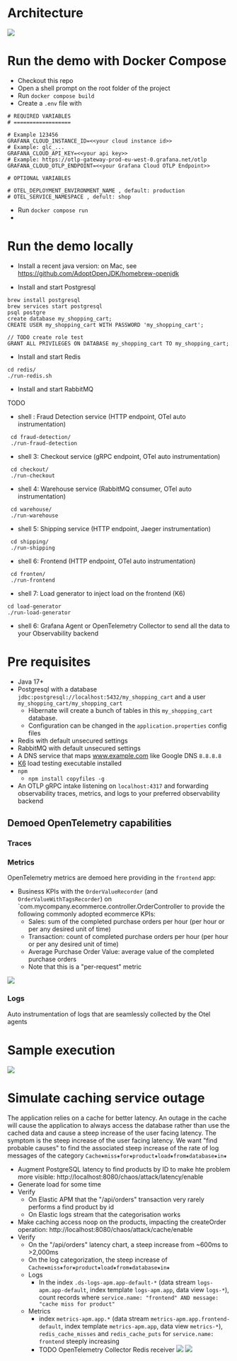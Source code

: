 # Architecture

![](https://github.com/cyrille-leclerc/my-shopping-cart/raw/open-telemetry/docs/images/shopping-cart.drawio.svg)


# Run the demo with Docker Compose

* Checkout this repo
* Open a shell prompt on the root folder of the project
* Run `docker compose build` 
* Create a `.env` file with
```
# REQUIRED VARIABLES
# ==================

# Example 123456
GRAFANA_CLOUD_INSTANCE_ID=<<your cloud instance id>>
# Example: glc_...
GRAFANA_CLOUD_API_KEY=<<your api key>>
# Example: https://otlp-gateway-prod-eu-west-0.grafana.net/otlp
GRAFANA_CLOUD_OTLP_ENDPOINT=<<your Grafana Cloud OTLP Endpoint>>

# OPTIONAL VARIABLES

# OTEL_DEPLOYMENT_ENVIRONMENT_NAME , default: production
# OTEL_SERVICE_NAMESPACE , defult: shop

```
* Run `docker compose run`
* 

# Run the demo locally

* Install a recent java version: on Mac, see https://github.com/AdoptOpenJDK/homebrew-openjdk

* Install and start Postgresql

```
brew install postgresql
brew services start postgresql
psql postgre
create database my_shopping_cart;
CREATE USER my_shopping_cart WITH PASSWORD 'my_shopping_cart';

// TODO create role test
GRANT ALL PRIVILEGES ON DATABASE my_shopping_cart TO my_shopping_cart;

```

* Install and start Redis
 ```
cd redis/
./run-redis.sh  
```

* Install and start RabbitMQ

TODO

* shell : Fraud Detection service (HTTP endpoint, OTel auto instrumentation)
 
```
 cd fraud-detection/
 ./run-fraud-detection  
 ```

* shell 3: Checkout service (gRPC endpoint, OTel auto instrumentation)

```
 cd checkout/
 ./run-checkout 
 ```

* shell 4: Warehouse service (RabbitMQ consumer, OTel auto instrumentation)

```
 cd warehouse/
 ./run-warehouse 
 ```
* shell 5: Shipping service (HTTP endpoint, Jaeger instrumentation)

```
 cd shipping/
 ./run-shipping 
 ```


* shell 6: Frontend (HTTP endpoint, OTel auto instrumentation)
 
```
 cd fronten/
 ./run-frontend
 ```


* shell 7: Load generator to inject load on the frontend (K6)
 ```
cd load-generator
./run-load-generator  
```

* shell 6: Grafana Agent or OpenTelemetry Collector to send all the data to your Observability backend


# Pre requisites

* Java 17+
* Postgresql with a database `jdbc:postgresql://localhost:5432/my_shopping_cart` and a user `my_shopping_cart/my_shopping_cart`
    * Hibernate will create a bunch of tables in this `my_shopping_cart` database. 
    * Configuration can be changed in the `application.properties` config files
* Redis with default unsecured settings
* RabbitMQ with default unsecured settings
* A DNS service that maps www.example.com like Google DNS `8.8.8.8`
* [K6](https://k6.io/open-source/) load testing executable installed
* `npm`
   * `npm install copyfiles -g`
* An OTLP gRPC intake listening on `localhost:4317` and forwarding observability traces, metrics, and logs to your preferred observability backend


## Demoed OpenTelemetry capabilities

### Traces 

### Metrics

OpenTelemetry metrics are demoed here providing in the `frontend` app:
* Business KPIs with the `OrderValueRecorder` (and `OrderValueWithTagsRecorder`) on `com.mycompany.ecommerce.controller.OrderController to provide the following commonly adopted ecommerce KPIs:
   * Sales: sum of the completed purchase orders per hour (per hour or per any desired unit of time)
   * Transaction: count of completed purchase orders per hour (per hour or per any desired unit of time)
   * Average Purchase Order Value: average value of the completed purchase orders
   * Note that this is a "per-request" metric

![](https://github.com/cyrille-leclerc/my-shopping-cart/raw/open-telemetry/docs/images/ecommerce-system-dashboard.png)



### Logs

Auto instrumentation of logs that are seamlessly collected by the Otel agents



# Sample execution


![](https://github.com/cyrille-leclerc/my-shopping-cart/raw/open-telemetry/docs/images/elastic-apm-distributed-trace-opentelemetry.png)

# Simulate caching service outage

The application relies on a cache for better latency. An outage in the cache will cause the application to always access the database rather than use the cached data and cause a steep increase of the user facing latency.
The symptom is the steep increase of the user facing latency. We want "find probable causes" to find the associated steep increase of the rate of log messages of the category `Cache⁕miss⁕for⁕product⁕load⁕from⁕database⁕in⁕`

* Augment PostgreSQL latency to find products by ID to make hte problem more visible: http://localhost:8080/chaos/attack/latency/enable
* Generate load for some time 
* Verify 
   * On Elastic APM that the "/api/orders" transaction very rarely performs a find product by id
   * On Elastic logs stream that the categorisation works
* Make caching access noop on the products, impacting the createOrder operation: http://localhost:8080/chaos/attack/cache/enable
* Verify
   * On the "/api/orders" latency chart, a steep increase from ~600ms to >2,000ms
   * On the log categorization, the steep increase of `Cache⁕miss⁕for⁕product⁕load⁕from⁕database⁕in⁕`
   * Logs
     * In the index `.ds-logs-apm.app-default-*` (data stream `logs-apm.app-default`, index template `logs-apm.app`, data view `logs-*`), count records where `service.name: "frontend" AND message: "cache miss for product"` 
   * Metrics
      * index `metrics-apm.app.*` (data stream `metrics-apm.app.frontend-default`, index template `metrics-apm.app`, data view `metrics-*`), `redis_cache_misses` and `redis_cache_puts` for `service.name: frontend` steeply increasing
      * TODO OpenTelemetry Collector Redis receiver 
![](https://github.com/cyrille-leclerc/my-shopping-cart/raw/open-telemetry/docs/images/find-probable-root-causes-redis-cache.png)
![](https://github.com/cyrille-leclerc/my-shopping-cart/raw/open-telemetry/docs/images/find-probable-root-causes-redis-cache-logs-categorization.png)

